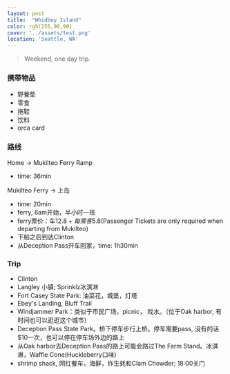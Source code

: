 ```yaml
---
layout: post
title:  "Whidbey Island"
color: rgb(255,90,90)
cover: '../assets/test.png'
location: 'Seattle, WA'
---
```


> Weekend, one day trip.

### 携带物品
* 野餐垫
* 零食
* 拖鞋
* 饮料
* orca card

### 路线
Home -> Mukilteo Ferry Ramp
* time: 36min

Mukilteo Ferry -> 上岛
* time: 20min
* ferry, 6am开始，半小时一班
* ferry票价：车$12.8 + 每乘客$5.8(Passenger Tickets are only required when departing from Mukilteo)
* 下船之后到达Clinton
* 从Deception Pass开车回家，time: 1h30min

### Trip
* Clinton
* Langley 小镇; Sprinklz冰淇淋
* Fort Casey State Park: 油菜花，城堡，灯塔
* Ebey's Landing, Bluff Trail
* Windjammer Park：类似于市民广场，picnic， 戏水。（位于Oak harbor, 有时间也可以逛逛这个城市）
* Deception Pass State Park。桥下停车步行上桥。停车需要pass, 没有的话$10一次，也可以停在停车场外边的路上
* 从Oak harbor去Deception Pass的路上可能会路过The Farm Stand。冰淇淋，Waffle Cone(Huckleberry口味)
* shrimp shack, 网红餐车，海鲜，炸生蚝和Clam Chowder; 18:00关门


